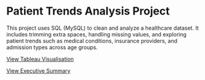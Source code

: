 # Patient Trends Analysis Project

This project uses SQL (MySQL) to clean and analyze a healthcare dataset. It includes trimming extra spaces, handling missing values, and exploring patient trends such as medical conditions, insurance providers, and admission types across age groups.

[View Tableau Visualisation](https://tableaulink.com)

[View Executive Summary](https://esummarylink.com)

